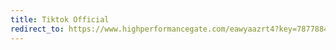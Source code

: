 ```yaml
---
title: Tiktok Official
redirect_to: https://www.highperformancegate.com/eawyaazrt4?key=78778840d1d33d8d36ec5f44c894e44b
---
```


